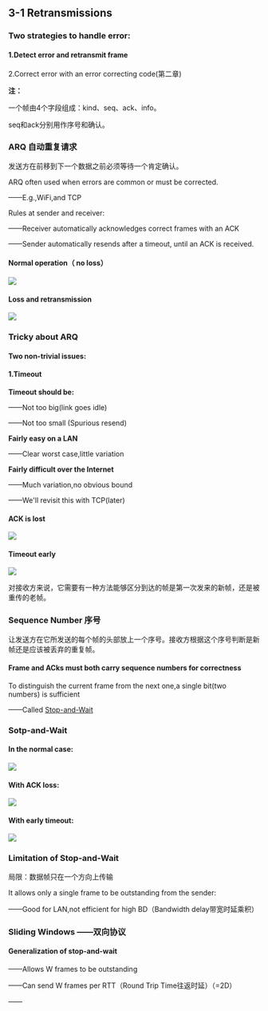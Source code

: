 ## 3-1 Retransmissions

### Two strategies to handle error:

#### 1.Detect error and retransmit frame

2.Correct error with an error correcting code(第二章)

**注：**

一个帧由4个字段组成：kind、seq、ack、info。

seq和ack分别用作序号和确认。

### ARQ 自动重复请求

发送方在前移到下一个数据之前必须等待一个肯定确认。

ARQ often used when errors are common or must be corrected.

——E.g.,WiFi,and TCP

Rules at sender and receiver:

——Receiver automatically acknowledges correct frames with an ACK

——Sender automatically resends after a timeout, until an ACK is received.

#### Normal operation（ no loss）

![](<https://raw.githubusercontent.com/alstonzero/computer-network/master/week3/pic/3-1_01.png>)

#### Loss and retransmission

![](<https://raw.githubusercontent.com/alstonzero/computer-network/master/week3/pic/3-1_02.png>)



### Tricky about ARQ

#### Two non-trivial issues:

#### 1.Timeout

**Timeout should be:**

——Not too big(link goes idle)

——Not too small (Spurious resend)

**Fairly easy on a LAN**

——Clear worst case,little variation

**Fairly difficult over the Internet**

——Much variation,no obvious bound

——We'll revisit this with TCP(later)

#### ACK is lost

![](https://raw.githubusercontent.com/alstonzero/computer-network/master/week3/pic/3-1_03.png)

#### Timeout early

![](https://raw.githubusercontent.com/alstonzero/computer-network/master/week3/pic/3-1_04.png)



对接收方来说，它需要有一种方法能够区分到达的帧是第一次发来的新帧，还是被重传的老帧。

### Sequence Number 序号

让发送方在它所发送的每个帧的头部放上一个序号。接收方根据这个序号判断是新帧还是应该被丢弃的重复帧。

#### Frame and ACks must both carry sequence numbers for correctness

To distinguish the current frame from the next one,a single bit(two numbers) is sufficient 

——Called <u>Stop-and-Wait</u> 

### Sotp-and-Wait

#### In the normal case:

![](https://raw.githubusercontent.com/alstonzero/computer-network/master/week3/pic/3-1_05.png)



#### With ACK loss:

![](https://raw.githubusercontent.com/alstonzero/computer-network/master/week3/pic/3-1_06.png)



#### With early timeout:

![](<https://raw.githubusercontent.com/alstonzero/computer-network/master/week3/pic/3-1_07.png>)

### Limitation of Stop-and-Wait

局限：数据帧只在一个方向上传输

It allows only a single frame to be outstanding from the sender:

——Good for LAN,not efficient for high BD（Bandwidth delay带宽时延乘积）



### Sliding Windows ——双向协议

#### Generalization of stop-and-wait

——Allows W frames to be outstanding

——Can send W frames per RTT（Round Trip Time往返时延）（=2D）

——


